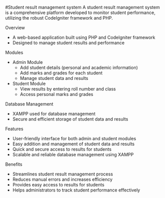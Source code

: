#Student result management system
A student result management system is a comprehensive platform developed to monitor student performance, utilizing the robust CodeIgniter framework and PHP.

Overview

- A web-based application built using PHP and CodeIgniter framework
- Designed to manage student results and performance

Modules

- Admin Module
    - Add student details (personal and academic information)
    - Add marks and grades for each student
    - Manage student data and results
- Student Module
    - View results by entering roll number and class
    - Access personal marks and grades

Database Management

- XAMPP used for database management
- Secure and efficient storage of student data and results

Features

- User-friendly interface for both admin and student modules
- Easy addition and management of student data and results
- Quick and secure access to results for students
- Scalable and reliable database management using XAMPP

Benefits

- Streamlines student result management process
- Reduces manual errors and increases efficiency
- Provides easy access to results for students
- Helps administrators to track student performance effectively
